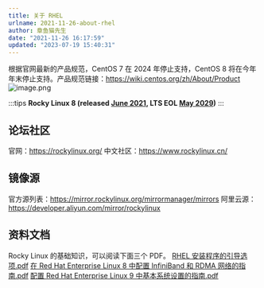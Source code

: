 ```yaml
---
title: 关于 RHEL
urlname: 2021-11-26-about-rhel
author: 章鱼猫先生
date: "2021-11-26 16:17:59"
updated: "2023-07-19 15:40:31"
---
```


根据官网最新的产品规范，CentOS 7 在 2024 年停止支持，CentOS 8 将在今年年末停止支持。产品规范链接：<https://wiki.centos.org/zh/About/Product>
![image.png](https://shub-1251708715.cos.ap-guangzhou.myqcloud.com/elog-cookbook-img/Fu0JN7Zh4-HTqsIrrd4i_dkLUB5l.png)

:::tips
**Rocky Linux 8 (released **[**June 2021**](https://forums.rockylinux.org/t/rocky-linux-8-4-available-now/3015)**, LTS EOL **[**May 2029**](https://forums.rockylinux.org/t/what-is-eol-of-rl8/3316)**)**
:::

## 论坛社区

官网：<https://rockylinux.org/>
中文社区：<https://www.rockylinux.cn/>

## 镜像源

官方源列表：<https://mirror.rockylinux.org/mirrormanager/mirrors>
阿里云源：<https://developer.aliyun.com/mirror/rockylinux>

## 资料文档

Rocky Linux 的基础知识，可以阅读下面三个 PDF。
[RHEL 安装程序的引导选项.pdf](https://www.yuque.com/attachments/yuque/0/2023/pdf/126032/1684287766015-55bcc398-3f4f-43da-8619-304e216fb3ab.pdf)
[在 Red Hat Enterprise Linux 8 中配置 InfiniBand 和 RDMA 网络的指南.pdf](https://www.yuque.com/attachments/yuque/0/2023/pdf/126032/1684287807849-fd5169b0-3d12-4b1c-8133-8764259201a6.pdf)
[配置 Red Hat Enterprise Linux 9 中基本系统设置的指南.pdf](https://www.yuque.com/attachments/yuque/0/2023/pdf/126032/1684287824129-2584dc32-9e9e-4411-bcaa-fa1dbaa72655.pdf)
